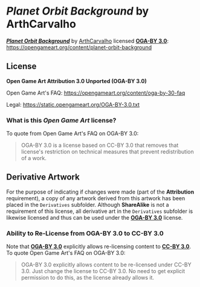# *Planet Orbit Background* by ArthCarvalho

[***Planet Orbit Background***](https://opengameart.org/content/planet-orbit-background) by [ArthCarvalho](https://opengameart.org/users/arthcarvalho) licensed [**OGA-BY 3.0**](https://static.opengameart.org/OGA-BY-3.0.txt): https://opengameart.org/content/planet-orbit-background

## License
**Open Game Art Attribution 3.0 Unported (OGA-BY 3.0)**

Open Game Art's FAQ: https://opengameart.org/content/oga-by-30-faq

Legal: https://static.opengameart.org/OGA-BY-3.0.txt

### What is this *Open Game Art* license?
To quote from Open Game Art's FAQ on OGA-BY 3.0:

> OGA-BY 3.0 is a license based on CC-BY 3.0 that removes that license's restriction on technical measures that prevent redistribution of a work.

## Derivative Artwork

For the purpose of indicating if changes were made (part of the **Attribution** requirement), a copy of any artwork derived from this artwork has been placed in the `Derivatives` subfolder. Although **ShareAlike** is not a requirement of this license, all derivative art in the `Derivatives` subfolder is likewise licensed and thus can be used under the [**OGA-BY 3.0**](https://static.opengameart.org/OGA-BY-3.0.txt) license.

### Ability to Re-License from **OGA-BY 3.0** to **CC-BY 3.0**

Note that [**OGA-BY 3.0**](https://static.opengameart.org/OGA-BY-3.0.txt) explicitly allows re-licensing content to [**CC-BY 3.0**](https://creativecommons.org/licenses/by/3.0/). To quote Open Game Art's FAQ on OGA-BY 3.0:

> OGA-BY 3.0 explicitly allows content to be re-licensed under CC-BY 3.0.  Just change the license to CC-BY 3.0.  No need to get explicit permission to do this, as the license already allows it.